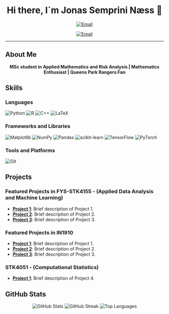 <h1 align="center">Hi there, I`m Jonas Semprini Næss 👋</h1>


<p align="center">
  <a href="mailto:jonas@semprini-naess.com"><img src="https://img.shields.io/badge/Email-jonas@semprini--naess.com-red?style=for-the-badge&logo=maildotru&logoColor=white" alt="Email"></a>
</p>

<p align="center">
  <a href="mailto:jonassna@uio.no"><img src="https://img.shields.io/badge/Email-jonassna@uio.no-red?style=for-the-badge&logo=gmail&logoColor=white" alt="Email"></a>
</p>

---

## About Me

<p align="center">
  <strong> MSc student in Applied Mathematics and Risk Analysis | Mathematics Enthusiast | Queens Park Rangers Fan</strong>
</p>


## Skills

### Languages
![Python](https://img.shields.io/badge/Python-3776AB?style=for-the-badge&logo=python&logoColor=white)
![R](https://img.shields.io/badge/r-%23276DC3.svg?style=for-the-badge&logo=r&logoColor=white)
![C++](https://img.shields.io/badge/C++-00599C?style=for-the-badge&logo=cplusplus&logoColor=white)
![LaTeX](https://img.shields.io/badge/latex-%23008080.svg?style=for-the-badge&logo=latex&logoColor=white)

### Frameworks and Libraries
![Matplotlib](https://img.shields.io/badge/Matplotlib-%23ffffff.svg?style=for-the-badge&logo=Matplotlib&logoColor=black)
![NumPy](https://img.shields.io/badge/numpy-%23013243.svg?style=for-the-badge&logo=numpy&logoColor=white)
![Pandas](https://img.shields.io/badge/pandas-%23150458.svg?style=for-the-badge&logo=pandas&logoColor=white)
![scikit-learn](https://img.shields.io/badge/scikit--learn-%23F7931E.svg?style=for-the-badge&logo=scikit-learn&logoColor=white)
![TensorFlow](https://img.shields.io/badge/TensorFlow-%23FF6F00.svg?style=for-the-badge&logo=TensorFlow&logoColor=white)
![PyTorch](https://img.shields.io/badge/PyTorch-%23EE4C2C.svg?style=for-the-badge&logo=PyTorch&logoColor=white)

### Tools and Platforms
![Git](https://img.shields.io/badge/Git-F05032?style=for-the-badge&logo=git&logoColor=white)

## Projects

### Featured Projects in FYS-STK4155 - (Applied Data Analysis and Machine Learning)
- [**Project 1**](https://github.com/JonasSemprini/FYS-STK4155/tree/main/Project-1-Regression-analysis-and-resampling-methods): Brief description of Project 1.
- [**Project 2**](https://github.com/JonasSemprini/FYS-STK4155/tree/main/Project-2-Classification-And-Regression-From-Linear-and-Logistic-Regression-to-Neural-Networks): Brief description of Project 2.
- [**Project 3**](https://github.com/JonasSemprini/FYS-STK4155/tree/main/Project-3-Numerical-And-Computational-Methods-For-Partial-Differential-Equations): Brief description of Project 3.

### Featured Projects in IN1910 
- [**Project 1**](https://github.com/JonasSemprini/IN1910/tree/main/Project-1): Brief description of Project 1.
- [**Project 2**](https://github.com/JonasSemprini/IN1910/tree/main/Project-2): Brief description of Project 2.
- [**Project 3**](https://github.com/JonasSemprini/IN1910/tree/main/Project-3): Brief description of Project 3.


### STK4051 - (Computational Statistics)
- [**Project 1**](https://github.com/JonasSemprini/STK4051/tree/main/Mandatory%20Assignment%20Part%201): Brief description of Project 4. 


## GitHub Stats

<p align="center">
  <img src="https://github-readme-stats.vercel.app/api?username=yourusername&show_icons=true&theme=radical" alt="GitHub Stats">
  <img src="https://github-readme-streak-stats.herokuapp.com/?user=yourusername&theme=radical" alt="GitHub Streak">
  <img src="https://github-readme-stats.vercel.app/api/top-langs/?username=yourusername&layout=compact&theme=radical" alt="Top Languages">
</p>
